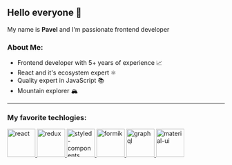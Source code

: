 ## Hello everyone 👋

My name is **Pavel** and I'm passionate frontend developer

### About Me:
- Frontend developer with 5+ years of experience 📈
- React and it's ecosystem expert ⚛️
- Quality expert in JavaScript 📚
- Mountain explorer 🏔

---

### My favorite techlogies:

<p>
  <a href="https://reactjs.org/">
    <img src="https://www.vectorlogo.zone/logos/reactjs/reactjs-icon.svg" alt="react" width="65" height="65"/>
  </a>
  <a href="https://redux.js.org/">
    <img src="https://raw.githubusercontent.com/detain/svg-logos/780f25886640cef088af994181646db2f6b1a3f8/svg/redux.svg" alt="redux" width="65" height="65"/> 
  </a>
  <a href="https://styled-components.com/">
    <img src="https://avatars.githubusercontent.com/u/20658825?s=200&v=4" alt="styled-components" width="65" height="65"/>
  </a>
  <a href="https://formik.org/docs/overview">
    <img src="https://user-images.githubusercontent.com/4060187/61057426-4e5a4600-a3c3-11e9-9114-630743e05814.png" alt="formik" width="65" height="65"/>
  </a>
  <a href="https://graphql.org/">
    <img src="https://www.vectorlogo.zone/logos/graphql/graphql-icon.svg" alt="graphql" width="65" height="65"/>
  </a>
  <a href="https://mui.com/">
    <img src="https://mui.com/static/logo.png" alt="material-ui" width="65" height="65"/>
  </a>
</p>

